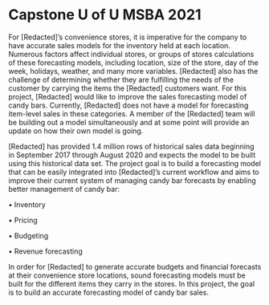 # Capstone U of U MSBA 2021

For [Redacted]’s convenience stores, it is imperative for the company to have accurate sales models for the inventory held at each location.  Numerous factors affect individual stores, or groups of stores calculations of these forecasting models, including location, size of the store, day of the week, holidays, weather, and many more variables. [Redacted] also has the challenge of determining whether they are fulfilling the needs of the customer by carrying the items the [Redacted] customers want. For this project, [Redacted] would like to improve the sales forecasting model of candy bars. Currently, [Redacted] does not have a model for forecasting item-level sales in these categories. A member of the [Redacted] team will be building out a model simultaneously and at some point will provide an update on how their own model is going. 

[Redacted] has provided 1.4 million rows of historical sales data beginning in September 2017 through August 2020 and expects the model to be built using this historical data set.  The project goal is to build a forecasting model that can be easily integrated into [Redacted]’s current workflow and aims to improve their current system of managing candy bar forecasts by enabling better management of candy bar:

•	Inventory

•	Pricing

•	Budgeting

•	Revenue forecasting


In order for [Redacted] to generate accurate budgets and financial forecasts at their convenience store locations, sound forecasting models must be built for the different items they carry in the stores.  In this project, the goal is to build an accurate forecasting model of candy bar sales.


